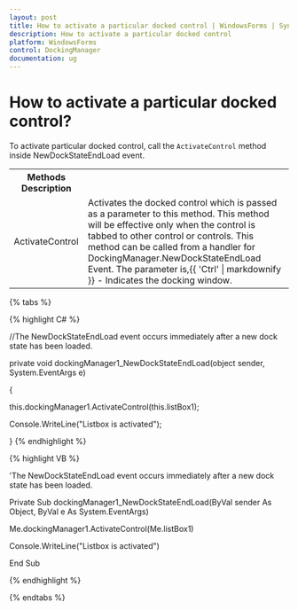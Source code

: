 ```yaml
---
layout: post
title: How to activate a particular docked control | WindowsForms | Syncfusion
description: How to activate a particular docked control
platform: WindowsForms
control: DockingManager
documentation: ug
---
```



# How to activate a particular docked control?

To activate particular docked control, call the `ActivateControl` method inside NewDockStateEndLoad event.

<table>
<tr>
<th>
Methods</th<th>
Description</th></tr>
<tr>
<td>
ActivateControl</td><td>
Activates the docked control which is passed as a parameter to this method. This method will be effective only when the control is tabbed to other control or controls. This method can be called from a handler for DockingManager.NewDockStateEndLoad Event. The parameter is,{{ 'Ctrl' | markdownify }} - Indicates the docking window.</td></tr>
</table>

{% tabs %}

{% highlight C# %}


//The NewDockStateEndLoad event occurs immediately after a new dock state has been loaded.

private void dockingManager1_NewDockStateEndLoad(object sender, System.EventArgs e)

{

this.dockingManager1.ActivateControl(this.listBox1);

Console.WriteLine("Listbox is activated");

}
{% endhighlight %}



{% highlight VB %}


'The NewDockStateEndLoad event occurs immediately after a new dock state has been loaded.

Private Sub dockingManager1_NewDockStateEndLoad(ByVal sender As Object, ByVal e As System.EventArgs)

Me.dockingManager1.ActivateControl(Me.listBox1)

Console.WriteLine("Listbox is activated")

End Sub

{% endhighlight %}

{% endtabs %}


